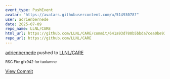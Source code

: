 ```yaml
---
event_type: PushEvent
avatar: "https://avatars.githubusercontent.com/u/51493078?"
user: adrienbernede
date: 2025-07-09
repo_name: LLNL/CARE
html_url: https://github.com/LLNL/CARE/commit/641a93d780b5bbda7cea0be936a66b61fefee3ad
repo_url: https://github.com/LLNL/CARE
---
```


<a href='https://github.com/adrienbernede' target='_blank'>adrienbernede</a> pushed to <a href='https://github.com/LLNL/CARE' target='_blank'>LLNL/CARE</a>

<small>RSC Fix: gfx942 for tuolumne</small>

<a href='https://github.com/LLNL/CARE/commit/641a93d780b5bbda7cea0be936a66b61fefee3ad' target='_blank'>View Commit</a>